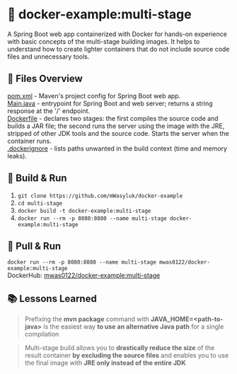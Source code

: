 # 📘 docker-example:multi-stage
A Spring Boot web app containerized with Docker for hands-on experience with basic concepts of the multi-stage building images. It helps to understand how to create lighter containers that do not include source code files and unnecessary tools.

## 📁 Files Overview
[pom.xml](./pom.xml) - Maven's project config for Spring Boot web app. \
[Main.java](./src/main/java/pl/mwasyluk/docker/Main.java) - entrypoint for Spring Boot and web server; returns a string response at the '/' endpoint. \
[Dockerfile](./Dockerfile) - declares two stages: the first compiles the source code and builds a JAR file; the second runs the server using the image with the JRE, stripped of other JDK tools and the source code. Starts the server when the container runs.\
[.dockerignore](./.dockerignore) - lists paths unwanted in the build context (time and memory leaks).


## 🔨 Build & Run
1. ```git clone https://github.com/mWasyluk/docker-example```
2. ```cd multi-stage```
3. ```docker build -t docker-example:multi-stage```
4. ```docker run --rm -p 8080:8080 --name multi-stage docker-example:multi-stage```

## 🚀 Pull & Run
```docker run --rm -p 8080:8080 --name multi-stage mwas0122/docker-example:multi-stage```\
DockerHub: [mwas0122/docker-example:multi-stage](https://hub.docker.com/layers/mwas0122/docker-example/multi-stage/images/sha256-c9f961e1d241b8a89da562a805b3f8b2e9b5a39ac28c4baba6c3cd8d38d4f62d)

## 📚 Lessons Learned
> Prefixing the **mvn package** command with **JAVA_HOME=\<path-to-java\>** is the easiest way **to use an alternative Java path** for a single compilation 

> Multi-stage build allows you to **drastically reduce the size** of the result container **by excluding the source files** and enables you to use the final image with **JRE only instead of the entire JDK**
